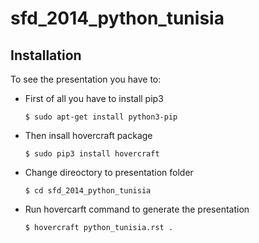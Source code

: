 sfd_2014_python_tunisia
=======================

Installation
------------

To see the presentation you have to:

- First of all you have to install pip3

    `$ sudo apt-get install python3-pip`
    
    
- Then insall hovercraft package

    `$ sudo pip3 install hovercraft`
    
- Change direoctory to presentation folder
  
  `$ cd sfd_2014_python_tunisia`

- Run hovercarft command to generate the presentation
  
  `$ hovercraft python_tunisia.rst .`
  
